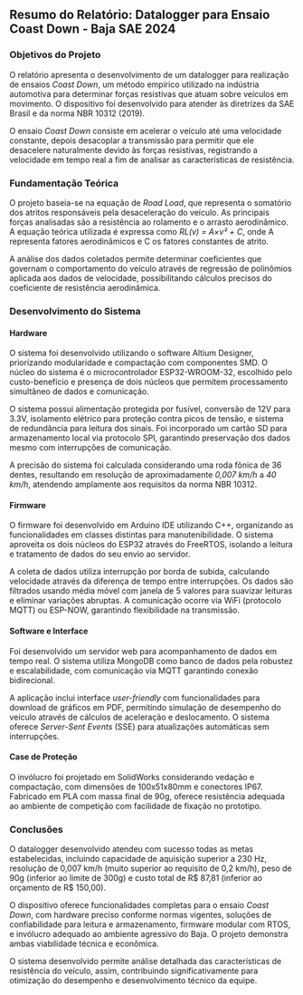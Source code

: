 ## Resumo do Relatório: Datalogger para Ensaio Coast Down - Baja SAE 2024

### Objetivos do Projeto

O relatório apresenta o desenvolvimento de um datalogger para realização de ensaios *Coast Down*, um método empírico utilizado na indústria automotiva para determinar forças resistivas que atuam sobre veículos em movimento. O dispositivo foi desenvolvido para atender às diretrizes da SAE Brasil e da norma NBR 10312 (2019).

O ensaio *Coast Down* consiste em acelerar o veículo até uma velocidade constante, depois desacoplar a transmissão para permitir que ele desacelere naturalmente devido às forças resistivas, registrando a velocidade em tempo real a fim de analisar as características de resistência.

### Fundamentação Teórica

O projeto baseia-se na equação de *Road Load*, que representa o somatório dos atritos responsáveis pela desaceleração do veículo. As principais forças analisadas são a resistência ao rolamento e o arrasto aerodinâmico. A equação teórica utilizada é expressa como *RL(v) = A×v² + C*, onde A representa fatores aerodinâmicos e C os fatores constantes de atrito.

A análise dos dados coletados permite determinar coeficientes que governam o comportamento do veículo através de regressão de polinômios aplicada aos dados de velocidade, possibilitando cálculos precisos do coeficiente de resistência aerodinâmica.

### Desenvolvimento do Sistema

#### Hardware

O sistema foi desenvolvido utilizando o software Altium Designer, priorizando modularidade e compactação com componentes SMD. O núcleo do sistema é o microcontrolador ESP32-WROOM-32, escolhido pelo custo-benefício e presença de dois núcleos que permitem processamento simultâneo de dados e comunicação.

O sistema possui alimentação protegida por fusível, conversão de 12V para 3.3V, isolamento elétrico para proteção contra picos de tensão, e sistema de redundância para leitura dos sinais. Foi incorporado um cartão SD para armazenamento local via protocolo SPI, garantindo preservação dos dados mesmo com interrupções de comunicação.

A precisão do sistema foi calculada considerando uma roda fônica de 36 dentes, resultando em resolução de aproximadamente *0,007 km/h* a *40 km/h*, atendendo amplamente aos requisitos da norma NBR 10312.

#### Firmware

O firmware foi desenvolvido em Arduino IDE utilizando C++, organizando as funcionalidades em classes distintas para manutenibilidade. O sistema aproveita os dois núcleos do ESP32 através do FreeRTOS, isolando a leitura e tratamento de dados do seu envio ao servidor.

A coleta de dados utiliza interrupção por borda de subida, calculando velocidade através da diferença de tempo entre interrupções. Os dados são filtrados usando média móvel com janela de 5 valores para suavizar leituras e eliminar variações abruptas. A comunicação ocorre via WiFi (protocolo MQTT) ou ESP-NOW, garantindo flexibilidade na transmissão.

#### Software e Interface

Foi desenvolvido um servidor web para acompanhamento de dados em tempo real. O sistema utiliza MongoDB como banco de dados pela robustez e escalabilidade, com comunicação via MQTT garantindo conexão bidirecional.

A aplicação inclui interface *user-friendly* com funcionalidades para download de gráficos em PDF, permitindo simulação de desempenho do veículo através de cálculos de aceleração e deslocamento. O sistema oferece *Server-Sent Events* (SSE) para atualizações automáticas sem interrupções.

#### Case de Proteção

O invólucro foi projetado em SolidWorks considerando vedação e compactação, com dimensões de 100x51x80mm e conectores IP67. Fabricado em PLA com massa final de 90g, oferece resistência adequada ao ambiente de competição com facilidade de fixação no prototipo.

### Conclusões

O datalogger desenvolvido atendeu com sucesso todas as metas estabelecidas, incluindo capacidade de aquisição superior a 230 Hz, resolução de 0,007 km/h (muito superior ao requisito de 0,2 km/h), peso de 90g (inferior ao limite de 300g) e custo total de R$ 87,81 (inferior ao orçamento de R$ 150,00).

O dispositivo oferece funcionalidades completas para o ensaio *Coast Down*, com hardware preciso conforme normas vigentes, soluções de confiabilidade para leitura e armazenamento, firmware modular com RTOS, e invólucro adequado ao ambiente agressivo do Baja. O projeto demonstra ambas viabilidade técnica e econômica.

O sistema desenvolvido permite análise detalhada das características de resistência do veículo, assim, contribuindo significativamente para otimização do desempenho e desenvolvimento técnico da equipe.